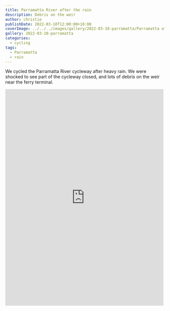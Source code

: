 ```yaml
---
title: Parramatta River after the rain
description: Debris on the weir
author: christie
publishDate: 2022-03-10T12:00:00+10:00
coverImage: ../../../images/gallery/2022-03-10-parramatta/Parramatta after the rain (6).jpeg
gallery: 2022-03-10-parramatta
categories:
  - cycling
tags:
  - Parramatta
  - rain
---
```


We cycled the Parramatta River cycleway after heavy rain. We were shocked to
see part of the cycleway closed, and lots of debris on the weir near the
ferry terminal.

<iframe src="https://www.facebook.com/plugins/post.php?href=https%3A%2F%2Fwww.facebook.com%2Fchris1.tham%2Fposts%2Fpfbid02tY68A1ru3bp4tPYdbKEc421K8bjyajXf2dvpArYTYGw4SjyGMgvsXdQamNNxvZZBl&show_text=true&width=500" width="500" height="684" style="border:none;overflow:hidden" scrolling="no" frameborder="0" allowfullscreen="true" allow="autoplay; clipboard-write; encrypted-media; picture-in-picture; web-share"></iframe>
